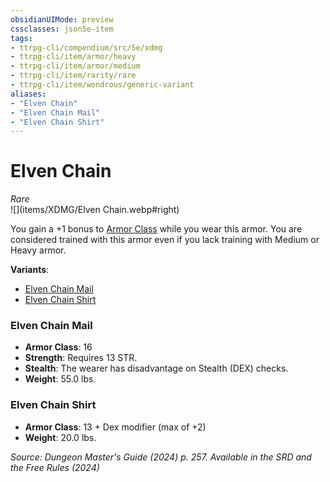 ```yaml
---
obsidianUIMode: preview
cssclasses: json5e-item
tags:
- ttrpg-cli/compendium/src/5e/xdmg
- ttrpg-cli/item/armor/heavy
- ttrpg-cli/item/armor/medium
- ttrpg-cli/item/rarity/rare
- ttrpg-cli/item/wondrous/generic-variant
aliases: 
- "Elven Chain"
- "Elven Chain Mail"
- "Elven Chain Shirt"
---
```

# Elven Chain
*Rare*  
![](items/XDMG/Elven Chain.webp#right)


You gain a +1 bonus to [Armor Class](/3-Mechanics/CLI/variant-rules/armor-class-xphb.md) while you wear this armor. You are considered trained with this armor even if you lack training with Medium or Heavy armor.

**Variants**:
- [Elven Chain Mail](#Elven%20Chain%20Mail)
- [Elven Chain Shirt](#Elven%20Chain%20Shirt)

### Elven Chain Mail

- **Armor Class**: 16
- **Strength**: Requires 13 STR.
- **Stealth**: The wearer has disadvantage on Stealth (DEX) checks.
- **Weight**: 55.0 lbs.

### Elven Chain Shirt

- **Armor Class**: 13 + Dex modifier (max of +2)
- **Weight**: 20.0 lbs.


*Source: Dungeon Master's Guide (2024) p. 257. Available in the <span title='Systems Reference Document (5.2)'>SRD</span> and the Free Rules (2024)*